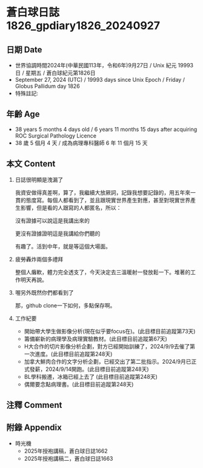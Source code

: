 [_metadata_:encoding]: - "utf-8"
[_metadata_:language]: - "zh-Hant-TW"
[_metadata_:fileformat]: - "markdown"
[_metadata_:MIME_type]: - "text/plain"
[_metadata_:markdown_version]: - "commonmark version 0.30"
[_metadata_:markdown_spec]: - "https://spec.commonmark.org/0.30/"

# 蒼白球日誌1826_gpdiary1826_20240927 #

## 日期 Date ##

* 世界協調時間2024年(中華民國113年，令和6年)9月27日 / Unix 紀元 19993 日 / 星期五 / 蒼白球紀元第1826日
* September 27, 2024 (UTC) / 19993 days since Unix Epoch / Friday / Globus Pallidum day 1826
* 特殊註記:

## 年齡 Age ##

* 38 years 5 months 4 days old / 6 years 11 months 15 days after acquiring ROC Surgical Pathology Licence
* 38 歲 5 個月 4 天 / 成為病理專科醫師 6 年 11 個月 15 天

## 本文 Content ##

1. 日誌很明顯是洩漏了

    我資安做得真差啊，算了，我繼續大放厥詞，記錄我想要記錄的，用五年來一貫的態度寫。每個人都看到了，並且跟現實世界產生對應，甚至對現實世界產生影響，但是看的人跟寫的人都匿名，所以：
    
    沒有證據可以說這是我講出來的
    
    更沒有證據證明這是我講給你們聽的
    
    有趣了。活到中年，就是等這個大場面。

2. 疲勞轟炸兩個多禮拜

    整個人癱軟，體力完全透支了，今天決定去三溫暖射一發放鬆一下。堆著的工作明天再說。

3. 喔另外既然你們都看到了

    那，github clone一下如何，多點保存啊。

2. 工作紀要

    - 開始帶大學生做影像分析(現在似乎要focus在)。(此目標目前追蹤第73天)
    - 籌備嶄新的病理學及病理實驗教材。(此目標目前追蹤第67天)
    - H大合作的切片影像分析企劃，對方已經開始訓練了，2024/9/9去催了第一次進度。(此目標目前追蹤第248天)
    - 加拿大鮮肉合作的文字分析企劃，已經交出了第二批指示。2024/9月已正式發薪，2024/9/14開跑。(此目標目前追蹤第248天)
    - BL學科搬遷，冰箱已經上去了 (此目標目前追蹤第248天)
    - 偶爾要念點病理書。(此目標目前追蹤第248天)

## 注釋 Comment ##


## 附錄 Appendix ##

* 時光機
    - 2025年授袍講稿，蒼白球日誌1662
    - 2025年授袍講稿二，蒼白球日誌1663
